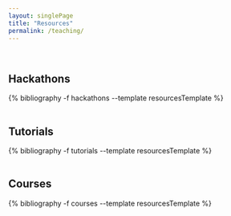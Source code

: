 ```yaml
---
layout: singlePage
title: "Resources"
permalink: /teaching/
---
```


<br>

## <i class="fa fa-chevron-right"></i> Hackathons

<table class="table table-hover">

  {% bibliography -f hackathons --template resourcesTemplate %}

</table>

## <i class="fa fa-chevron-right"></i> Tutorials

<table class="table table-hover">

  {% bibliography -f tutorials --template resourcesTemplate %}

</table>

## <i class="fa fa-chevron-right"></i> Courses

<table class="table table-hover">

  {% bibliography -f courses --template resourcesTemplate %}

</table>
